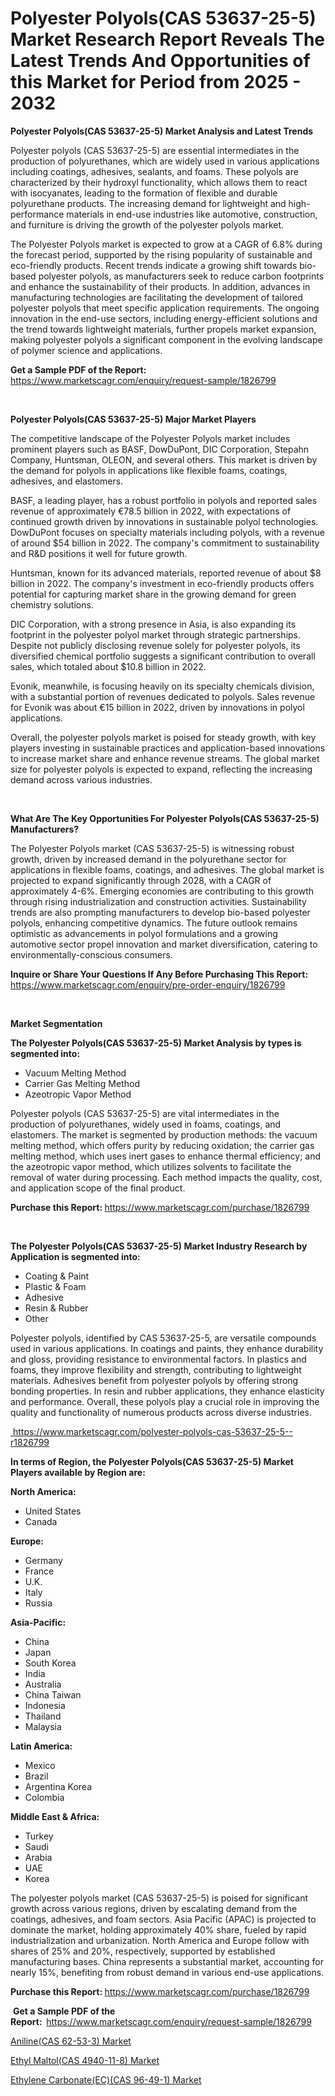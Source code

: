 <p><h1>Polyester Polyols(CAS 53637-25-5) Market Research Report Reveals The Latest Trends And Opportunities of this Market for Period from 2025 - 2032</h1></p><p><strong>Polyester Polyols(CAS 53637-25-5) Market Analysis and Latest Trends</strong></p>
<p><p>Polyester polyols (CAS 53637-25-5) are essential intermediates in the production of polyurethanes, which are widely used in various applications including coatings, adhesives, sealants, and foams. These polyols are characterized by their hydroxyl functionality, which allows them to react with isocyanates, leading to the formation of flexible and durable polyurethane products. The increasing demand for lightweight and high-performance materials in end-use industries like automotive, construction, and furniture is driving the growth of the polyester polyols market.</p><p>The Polyester Polyols market is expected to grow at a CAGR of 6.8% during the forecast period, supported by the rising popularity of sustainable and eco-friendly products. Recent trends indicate a growing shift towards bio-based polyester polyols, as manufacturers seek to reduce carbon footprints and enhance the sustainability of their products. In addition, advances in manufacturing technologies are facilitating the development of tailored polyester polyols that meet specific application requirements. The ongoing innovation in the end-use sectors, including energy-efficient solutions and the trend towards lightweight materials, further propels market expansion, making polyester polyols a significant component in the evolving landscape of polymer science and applications.</p></p>
<p><strong>Get a Sample PDF of the Report:&nbsp;</strong> <a href="https://www.marketscagr.com/enquiry/request-sample/1826799?utm_campaign=1848&utm_medium=2&utm_source=Github&utm_content=ia&utm_term=03042025&utm_id=polyester-polyolscas-53637-25-5">https://www.marketscagr.com/enquiry/request-sample/1826799</a></p>
<p>&nbsp;</p>
<p><strong>Polyester Polyols(CAS 53637-25-5) Major Market Players</strong></p>
<p><p>The competitive landscape of the Polyester Polyols market includes prominent players such as BASF, DowDuPont, DIC Corporation, Stepahn Company, Huntsman, OLEON, and several others. This market is driven by the demand for polyols in applications like flexible foams, coatings, adhesives, and elastomers.</p><p>BASF, a leading player, has a robust portfolio in polyols and reported sales revenue of approximately €78.5 billion in 2022, with expectations of continued growth driven by innovations in sustainable polyol technologies. DowDuPont focuses on specialty materials including polyols, with a revenue of around $54 billion in 2022. The company's commitment to sustainability and R&D positions it well for future growth.</p><p>Huntsman, known for its advanced materials, reported revenue of about $8 billion in 2022. The company's investment in eco-friendly products offers potential for capturing market share in the growing demand for green chemistry solutions. </p><p>DIC Corporation, with a strong presence in Asia, is also expanding its footprint in the polyester polyol market through strategic partnerships. Despite not publicly disclosing revenue solely for polyester polyols, its diversified chemical portfolio suggests a significant contribution to overall sales, which totaled about $10.8 billion in 2022.</p><p>Evonik, meanwhile, is focusing heavily on its specialty chemicals division, with a substantial portion of revenues dedicated to polyols. Sales revenue for Evonik was about €15 billion in 2022, driven by innovations in polyol applications.</p><p>Overall, the polyester polyols market is poised for steady growth, with key players investing in sustainable practices and application-based innovations to increase market share and enhance revenue streams. The global market size for polyester polyols is expected to expand, reflecting the increasing demand across various industries.</p></p>
<p>&nbsp;</p>
<p><strong>What Are The Key Opportunities For Polyester Polyols(CAS 53637-25-5) Manufacturers?</strong></p>
<p><p>The Polyester Polyols market (CAS 53637-25-5) is witnessing robust growth, driven by increased demand in the polyurethane sector for applications in flexible foams, coatings, and adhesives. The global market is projected to expand significantly through 2028, with a CAGR of approximately 4-6%. Emerging economies are contributing to this growth through rising industrialization and construction activities. Sustainability trends are also prompting manufacturers to develop bio-based polyester polyols, enhancing competitive dynamics. The future outlook remains optimistic as advancements in polyol formulations and a growing automotive sector propel innovation and market diversification, catering to environmentally-conscious consumers.</p></p>
<p><strong>Inquire or Share Your Questions If Any Before Purchasing This Report:</strong> <a href="https://www.marketscagr.com/enquiry/pre-order-enquiry/1826799?utm_campaign=1848&utm_medium=2&utm_source=Github&utm_content=ia&utm_term=03042025&utm_id=polyester-polyolscas-53637-25-5">https://www.marketscagr.com/enquiry/pre-order-enquiry/1826799</a></p>
<p>&nbsp;</p>
<p><strong>Market Segmentation</strong></p>
<p><strong>The Polyester Polyols(CAS 53637-25-5) Market Analysis by types is segmented into:</strong></p>
<p><ul><li>Vacuum Melting Method</li><li>Carrier Gas Melting Method</li><li>Azeotropic Vapor Method</li></ul></p>
<p><p>Polyester polyols (CAS 53637-25-5) are vital intermediates in the production of polyurethanes, widely used in foams, coatings, and elastomers. The market is segmented by production methods: the vacuum melting method, which offers purity by reducing oxidation; the carrier gas melting method, which uses inert gases to enhance thermal efficiency; and the azeotropic vapor method, which utilizes solvents to facilitate the removal of water during processing. Each method impacts the quality, cost, and application scope of the final product.</p></p>
<p><strong>Purchase this Report:&nbsp;</strong><a href="https://www.marketscagr.com/purchase/1826799?utm_campaign=1848&utm_medium=2&utm_source=Github&utm_content=ia&utm_term=03042025&utm_id=polyester-polyolscas-53637-25-5">https://www.marketscagr.com/purchase/1826799</a></p>
<p>&nbsp;</p>
<p><strong>The Polyester Polyols(CAS 53637-25-5) Market Industry Research by Application is segmented into:</strong></p>
<p><ul><li>Coating & Paint</li><li>Plastic & Foam</li><li>Adhesive</li><li>Resin & Rubber</li><li>Other</li></ul></p>
<p><p>Polyester polyols, identified by CAS 53637-25-5, are versatile compounds used in various applications. In coatings and paints, they enhance durability and gloss, providing resistance to environmental factors. In plastics and foams, they improve flexibility and strength, contributing to lightweight materials. Adhesives benefit from polyester polyols by offering strong bonding properties. In resin and rubber applications, they enhance elasticity and performance. Overall, these polyols play a crucial role in improving the quality and functionality of numerous products across diverse industries.</p></p>
<p><a href="https://www.marketscagr.com/polyester-polyols-cas-53637-25-5--r1826799?utm_campaign=1848&utm_medium=2&utm_source=Github&utm_content=ia&utm_term=03042025&utm_id=polyester-polyolscas-53637-25-5">&nbsp;https://www.marketscagr.com/polyester-polyols-cas-53637-25-5--r1826799</a></p>
<p><strong>In terms of Region, the Polyester Polyols(CAS 53637-25-5) Market Players available by Region are:</strong></p>
<p>
    <p> <strong> North America: </strong>
        <ul>
            <li>United States</li>
            <li>Canada</li>
        </ul>
        </p> 
    <p> <strong> Europe: </strong>
        <ul>
            <li>Germany</li>
            <li>France</li>
            <li>U.K.</li>
            <li>Italy</li>
            <li>Russia</li>
        </ul>
        </p> 
    <p> <strong> Asia-Pacific: </strong>
        <ul>
            <li>China</li>
            <li>Japan</li>
            <li>South Korea</li>
            <li>India</li>
            <li>Australia</li>
            <li>China Taiwan</li>
            <li>Indonesia</li>
            <li>Thailand</li>
            <li>Malaysia</li>
        </ul>
        </p> 
    <p> <strong> Latin America: </strong>
        <ul>
            <li>Mexico</li>
            <li>Brazil</li>
            <li>Argentina Korea</li>
            <li>Colombia</li>
        </ul>
        </p> 
    <p> <strong> Middle East & Africa: </strong>
        <ul>
            <li>Turkey</li>
            <li>Saudi</li>
            <li>Arabia</li>
            <li>UAE</li>
            <li>Korea</li>
        </ul>
    </p>
    </p>
<p><p>The polyester polyols market (CAS 53637-25-5) is poised for significant growth across various regions, driven by escalating demand from the coatings, adhesives, and foam sectors. Asia Pacific (APAC) is projected to dominate the market, holding approximately 40% share, fueled by rapid industrialization and urbanization. North America and Europe follow with shares of 25% and 20%, respectively, supported by established manufacturing bases. China represents a substantial market, accounting for nearly 15%, benefiting from robust demand in various end-use applications.</p></p>
<p><strong>Purchase this Report: </strong><a href="https://www.marketscagr.com/purchase/1826799?utm_campaign=1848&utm_medium=2&utm_source=Github&utm_content=ia&utm_term=03042025&utm_id=polyester-polyolscas-53637-25-5">https://www.marketscagr.com/purchase/1826799</a></p>
<p>&nbsp;<strong>Get a Sample PDF of the Report:&nbsp;&nbsp;</strong><a href="https://www.marketscagr.com/enquiry/request-sample/1826799?utm_campaign=1848&utm_medium=2&utm_source=Github&utm_content=ia&utm_term=03042025&utm_id=polyester-polyolscas-53637-25-5">https://www.marketscagr.com/enquiry/request-sample/1826799</a></p>
<p><strong></strong></p>
<p><p><a href="https://github.com/aloyoarmahvr/Market-Research-Report-List-1/blob/main/anilinecas-62-53-3-market.md?utm_campaign=1848&utm_medium=2&utm_source=Github&utm_content=ia&utm_term=03042025&utm_id=polyester-polyolscas-53637-25-5">Aniline(CAS 62-53-3) Market</a></p><p><a href="https://github.com/balbajagatr1/Market-Research-Report-List-1/blob/main/ethyl-maltolcas-4940-11-8-market.md?utm_campaign=1848&utm_medium=2&utm_source=Github&utm_content=ia&utm_term=03042025&utm_id=polyester-polyolscas-53637-25-5">Ethyl Maltol(CAS 4940-11-8) Market</a></p><p><a href="https://github.com/WillieWoodard/Market-Research-Report-List-7/blob/main/ethylene-carbonateeccas-96-49-1-market.md?utm_campaign=1848&utm_medium=2&utm_source=Github&utm_content=ia&utm_term=03042025&utm_id=polyester-polyolscas-53637-25-5">Ethylene Carbonate(EC)(CAS 96-49-1) Market</a></p></p>